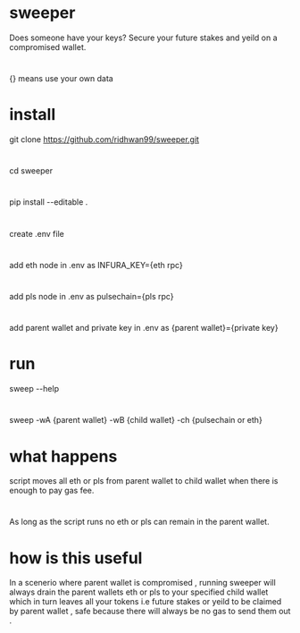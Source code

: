# sweeper
Does someone have your keys?
Secure your future stakes and yeild on a compromised wallet.
#
{} means use your own data
#
# install
git clone https://github.com/ridhwan99/sweeper.git
#
cd sweeper
#
pip install --editable .
#
create .env file
#
add eth node in .env as INFURA_KEY={eth rpc} 
#
add pls node in .env as pulsechain={pls rpc}
#
add parent wallet and private key in .env as {parent wallet}={private key}
# run
sweep --help
#
sweep -wA {parent wallet} -wB {child wallet} -ch {pulsechain or eth}
# what happens
script moves all eth or pls from parent wallet to child wallet when there is enough to pay gas fee.
#
As long as the script runs no eth or pls can remain in the parent wallet.
# how is this useful
In a scenerio where parent wallet is compromised , running sweeper will always drain the parent wallets eth or pls to your specified child wallet which in turn leaves all your tokens i.e future stakes or yeild to be claimed by parent wallet , safe because there will always be no gas to send them out .
